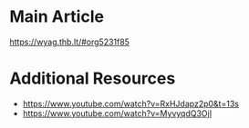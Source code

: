 # Main Article
https://wyag.thb.lt/#org5231f85

# Additional Resources
* https://www.youtube.com/watch?v=RxHJdapz2p0&t=13s
* https://www.youtube.com/watch?v=MyvyqdQ3OjI